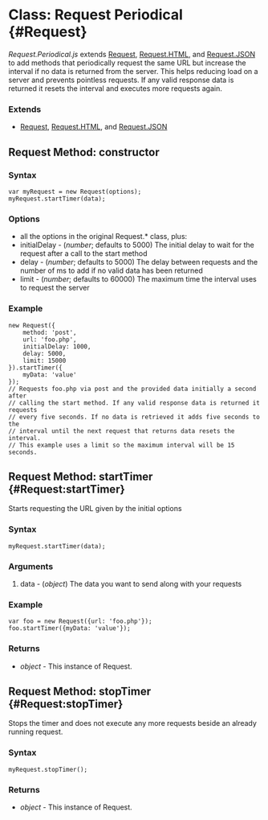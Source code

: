 Class: Request Periodical {#Request}
====================================

*Request.Periodical.js* extends [Request][], [Request.HTML][], and [Request.JSON][] to add methods that periodically request the same
URL but increase the interval if no data is returned from the server. This helps reducing load on a server and prevents pointless requests.
If any valid response data is returned it resets the interval and executes more requests again.

### Extends

* [Request][], [Request.HTML][], and [Request.JSON][]

Request Method: constructor
---------------------------

### Syntax

	var myRequest = new Request(options);
	myRequest.startTimer(data);

### Options

* all the options in the original Request.* class, plus:
* initialDelay - (*number*; defaults to 5000) The initial delay to wait for the request after a call to the start method
* delay - (*number*; defaults to 5000) The delay between requests and the number of ms to add if no valid data has been returned
* limit - (*number*; defaults to 60000) The maximum time the interval uses to request the server

### Example

	new Request({
		method: 'post',
		url: 'foo.php',
		initialDelay: 1000,
		delay: 5000,
		limit: 15000
	}).startTimer({
		myData: 'value'
	});
	// Requests foo.php via post and the provided data initially a second after
	// calling the start method. If any valid response data is returned it requests
	// every five seconds. If no data is retrieved it adds five seconds to the
	// interval until the next request that returns data resets the interval.
	// This example uses a limit so the maximum interval will be 15 seconds.

Request Method: startTimer {#Request:startTimer}
------------------------------------------------------

Starts requesting the URL given by the initial options

### Syntax

	myRequest.startTimer(data);

### Arguments

1. data - (*object*) The data you want to send along with your requests

### Example

	var foo = new Request({url: 'foo.php'});
	foo.startTimer({myData: 'value'});

### Returns

* *object* - This instance of Request.

Request Method: stopTimer {#Request:stopTimer}
------------------------------------------------------

Stops the timer and does not execute any more requests beside an already running request.

### Syntax

	myRequest.stopTimer();

### Returns

* *object* - This instance of Request.

[Request]: /core/Request/Request
[Request.HTML]: /core/Request/Request.HTML
[Request.JSON]: /core/Request/Request.JSON
[Request.Periodical]: #Request-Periodical
